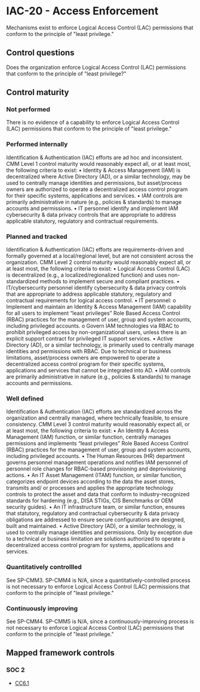# IAC-20 - Access Enforcement
Mechanisms exist to enforce Logical Access Control (LAC) permissions that conform to the principle of "least privilege."
## Control questions
Does the organization enforce Logical Access Control (LAC) permissions that conform to the principle of "least privilege?"
## Control maturity
### Not performed
There is no evidence of a capability to enforce Logical Access Control (LAC) permissions that conform to the principle of "least privilege."
### Performed internally
Identification & Authentication (IAC) efforts are ad hoc and inconsistent. CMM Level 1 control maturity would reasonably expect all, or at least most, the following criteria to exist:
•	Identity & Access Management (IAM) is decentralized where Active Directory (AD), or a similar technology, may be used to centrally manage identities and permissions, but asset/process owners are authorized to operate a decentralized access control program for their specific systems, applications and services.
•	IAM controls are primarily administrative in nature (e.g., policies & standards) to manage accounts and permissions.
•	IT personnel identify and implement IAM cybersecurity & data privacy controls that are appropriate to address applicable statutory, regulatory and contractual requirements.
### Planned and tracked
Identification & Authentication (IAC) efforts are requirements-driven and formally governed at a local/regional level, but are not consistent across the organization. CMM Level 2 control maturity would reasonably expect all, or at least most, the following criteria to exist:
•	Logical Access Control (LAC) is decentralized (e.g., a localized/regionalized function) and uses non-standardized methods to implement secure and compliant practices.
•	IT/cybersecurity personnel identify cybersecurity & data privacy controls that are appropriate to address applicable statutory, regulatory and contractual requirements for logical access control. 
•	IT personnel:
o	Implement and maintain an Identity & Access Management (IAM) capability for all users to implement “least privileges” Role Based Access Control (RBAC) practices for the management of user, group and system accounts, including privileged accounts.
o	Govern IAM technologies via RBAC to prohibit privileged access by non-organizational users, unless there is an explicit support contract for privileged IT support services.
•	Active Directory (AD), or a similar technology, is primarily used to centrally manage identities and permissions with RBAC. Due to technical or business limitations, asset/process owners are empowered to operate a decentralized access control program for their specific systems, applications and services that cannot be integrated into AD.
•	IAM controls are primarily administrative in nature (e.g., policies & standards) to manage accounts and permissions.
### Well defined
Identification & Authentication (IAC) efforts are standardized across the organization and centrally managed, where technically feasible, to ensure consistency. CMM Level 3 control maturity would reasonably expect all, or at least most, the following criteria to exist:
•	An Identity & Access Management (IAM) function, or similar function, centrally manages permissions and implements “least privileges” Role Based Access Control (RBAC) practices for the management of user, group and system accounts, including privileged accounts.
•	The Human Resources (HR) department governs personnel management operations and notifies IAM personnel of personnel role changes for RBAC-based provisioning and deprovisioning actions.
•	An IT Asset Management (ITAM) function, or similar function, categorizes endpoint devices according to the data the asset stores, transmits and/ or processes and applies the appropriate technology controls to protect the asset and data that conform to industry-recognized standards for hardening (e.g., DISA STIGs, CIS Benchmarks or OEM security guides).
•	An IT infrastructure team, or similar function, ensures that statutory, regulatory and contractual cybersecurity & data privacy obligations are addressed to ensure secure configurations are designed, built and maintained.
•	Active Directory (AD), or a similar technology, is used to centrally manage identities and permissions. Only by exception due to a technical or business limitation are solutions authorized to operate a decentralized access control program for systems, applications and services.
### Quantitatively controllled
See SP-CMM3. SP-CMM4 is N/A, since a quantitatively-controlled process is not necessary to enforce Logical Access Control (LAC) permissions that conform to the principle of "least privilege."
### Continuously improving
See SP-CMM4. SP-CMM5 is N/A, since a continuously-improving process is not necessary to enforce Logical Access Control (LAC) permissions that conform to the principle of "least privilege."
## Mapped framework controls
### SOC 2
- [CC6.1](../soc2/cc61.md)